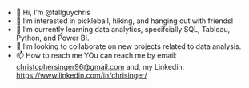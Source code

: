 - 👋 Hi, I’m @tallguychris
- 👀 I’m interested in pickleball, hiking, and hanging out with friends!
- 🌱 I’m currently learning data analytics, specifcially SQL, Tableau, Python, and Power BI.
- 💞️ I’m looking to collaborate on new projects related to data analysis.
- 📫 How to reach me YOu can reach me by email: christophersinger96@gmail.com and, my Linkedin: https://www.linkedin.com/in/chrisinger/

<!---
tallguychris/tallguychris is a ✨ special ✨ repository because its `README.md` (this file) appears on your GitHub profile.
You can click the Preview link to take a look at your changes.
--->
